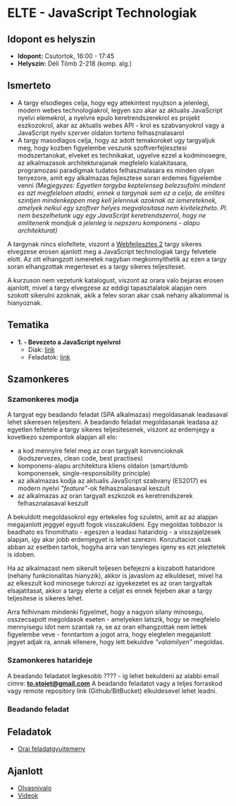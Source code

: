 # **ELTE - JavaScript Technologiak**

## Idopont es helyszin
* **Idopont:** Csutortok, 16:00 - 17:45
* **Helyszin:** Déli Tömb 2-218 (komp. alg.)

## Ismerteto
* A targy elsodleges celja, hogy egy attekintest nyujtson a jelenlegi, modern webes technologiakrol,
legyen szo akar az aktualis JavaScript nyelvi elemekrol, a nyelvre epulo keretrendszerekrol es projekt eszkozokrol,
akar az aktualis webes API - krol es szabvanyokrol vagy a JavaScript nyelv szerver oldalon torteno felhasznalasarol
* A targy masodlagos celja, hogy az adott temakoroket ugy targyaljuk meg, hogy kozben figyelembe veszunk szoftverfejlesztesi
modszertanokat, elveket es technikakat, ugyelve ezzel a kodminosegre, az alkalmazasok architekturajanak megfelelo kialakitasara,
programozasi paradigmak tudatos felhasznalasara es minden olyan tenyezore, amit egy alkalmazas fejlesztese soran erdemes
figyelembe venni _(Megjegyzes: Egyetlen targyba keptelenseg belezsufolni mindent es azt megfeleloen atadni,
ennek a targynak sem ez a celja, de emlites szintjen mindenkeppen meg kell jelenniuk azoknak az ismereteknek, amelyek nelkul
egy szoftver helyes megvalositasa nem kivitelezheto. Pl. nem beszelhetunk ugy egy JavaScript keretrendszerrol,
hogy ne emlitenenk mondjuk a jelenleg is nepszeru komponens - alapu architekturat)_

A targynak nincs elofeltete, viszont a [Webfejlesztes 2](http://webprogramozas.inf.elte.hu/webfejl2.php) targy sikeres
elvegzese erosen ajanlott meg a JavaScript technologiak targy felvetele elott. Az ott elhangzott ismeretek nagyban
megkonnyithetik az ezen a targy soran elhangzottak megerteset es a targy sikeres teljesiteset.

A kurzuson nem vezetunk katalogust, viszont az orara valo bejaras erosen ajanlott, mivel a targy elvegzese az eddigi
tapasztalatok alapjan nem szokott sikerulni azoknak, akik a felev soran akar csak nehany alkalommal is hianyoznak.

## Tematika
* **1. - Bevezeto a JavaScript nyelvrol**
  * Diak: [link](http://slides.com/robertberetka/jstech-33#/)
  * Feladatok: [link](https://github.com/stoiet/elte-jstech-exercises/tree/master/lesson01)

## Szamonkeres

### Szamonkeres modja
A targyat egy beadando feladat (SPA alkalmazas) megoldasanak leadasaval lehet sikeresen teljesiteni.
A beadando feladat megoldasanak leadasa az egyetlen feltetele a targy sikeres teljesitesenek,
viszont az erdemjegy a kovetkezo szempontok alapjan all elo:
* a kod mennyire felel meg az oran targyalt konvencioknak (kodszervezes, clean code, best practises)
* komponens-alapu architektura kliens oldalon (smart/dumb komponensek, single-responsibility principle)
* az alkalmazas kodja az aktualis JavaScript szabvany (ES2017) es modern nyelvi *"feature"*-ok felhasznalasaval keszult
* az alkalmazas az oran targyalt eszkozok es keretrendszerek felhasznalasaval keszult

A bekuldott megoldasokrol egy ertekeles fog szuletni, amit az az alapjan megajanlott jeggyel egyutt fogok visszakuldeni.
Egy megoldas tobbszor is beadhato es finomithato - egeszen a leadasi hataridoig - a visszajelzesek alapjan, igy akar
jobb erdemjegyet is lehet szerezni. Konzultaciot csak abban az esetben tartok, hogyha arra van tenyleges igeny es ezt
jeleztetek is idoben.

Ha az alkalmazast nem sikerult teljesen befejezni a kiszabott hataridore (nehany funkcionalitas hianyzik),
akkor is javaslom az elkuldeset, mivel ha az elkeszult kod minosege tukrozi az igyekezetet es az oran targyaltak
elsajatitasat, akkor a targy elerte a celjat es ennek fejeben akar a targy teljesitese is sikeres lehet.

Arra felhivnam mindenki figyelmet, hogy a nagyon silany minosegu, osszecsapott megoldasok eseten - amelyeken latszik, hogy
se megfelelo mennyisegu idot nem szantak ra, se az oran elhangzottak nem lettek figyelembe veve - fenntartom a jogot arra,
hogy elegtelen megajanlott jegyet adjak ra, annak ellenere, hogy lett bekuldve *"valamilyen"* megoldas.

### Szamonkeres hatarideje
A beadando feladatot legkesobb ???? - ig lehet bekuldeni az alabbi email cimre: **to.stoiet@gmail.com**
A beadando feladatot vagy a teljes forraskod vagy remote repository link (Github/BitBucket) elkuldesevel
lehet leadni.

### Beadando feladat

## Feladatok
* [Orai feladatgyujtemeny](https://github.com/stoiet/elte-jstech-exercises)

## Ajanlott
* [Olvasnivalo](https://github.com/stoiet/elte-jstech-overview/blob/master/README.md)
* [Videok](https://github.com/stoiet/elte-jstech-overview/blob/master/VIDEOS.md)
